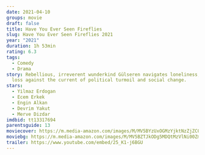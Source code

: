 ```yaml
---
date: 2021-04-10
groups: movie
draft: false
title: Have You Ever Seen Fireflies
slug: Have You Ever Seen Fireflies 2021
year: "2021"
duration: 1h 53min
rating: 6.3
tags:
  - Comedy
  - Drama
story: Rebellious, irreverent wunderkind Gülseren navigates loneliness, love and
  loss against the current of political turmoil and social change.
stars:
  - Yilmaz Erdogan
  - Ecem Erkek
  - Engin Alkan
  - Devrim Yakut
  - Merve Dizdar
imdbid: tt13317694
parentsguide: 13
moviecover: https://m.media-amazon.com/images/M/MV5BYzUxOGMzYjktNzZjZC00NWNlLTk3ODgtNTI5ODExYmMwZTI2XkEyXkFqcGdeQXVyMTEzMTI1Mjk3._V1_FMjpg_UX465_.jpg
moviebg: https://m.media-amazon.com/images/M/MV5BZTJkODg5MDQtMzVlNi00ZmU1LWIyNjctMWQ2MmY3OTQxYjI0XkEyXkFqcGdeQXVyMTIyMjI4OTkx._V1_FMjpg_UX1280_.jpg
trailer: https://www.youtube.com/embed/25_K1-j6BGU
---
```

